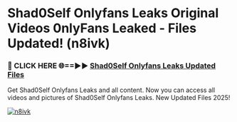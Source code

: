 # Shad0Self Onlyfans Leaks Original Videos 0nlyFans Leaked - Files Updated! (n8ivk)

<h3>🔴 CLICK HERE 🌐==►► <a href="https://tinyurl.com/2jnfzry5" rel="nofollow">Shad0Self Onlyfans Leaks Updated Files</a></h3>

Get Shad0Self Onlyfans Leaks and all content. Now you can access all videos and pictures of Shad0Self Onlyfans Leaks. New Updated Files 2025!

[![n8ivk](https://i.imgur.com/GyGTBgg.gif)](https://tinyurl.com/2jnfzry5)
